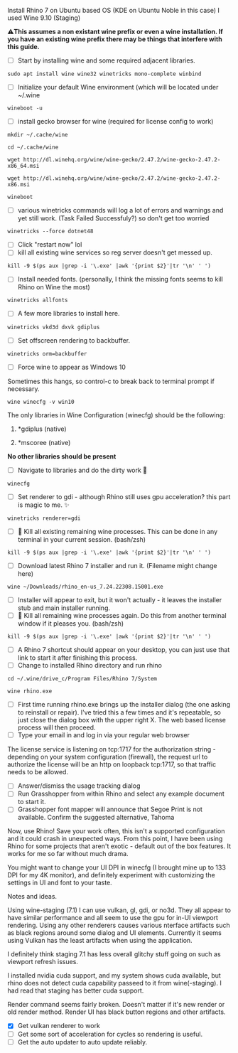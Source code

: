 Install Rhino 7 on Ubuntu based OS (KDE on Ubuntu Noble in this case) I used Wine 9.10 (Staging)

⚠**This assumes a non existant wine prefix or even a wine installation. If you have an existing wine prefix there may be things that interfere with this guide.**

* [ ] Start by installing wine and some required adjacent libraries. 

``sudo apt install wine wine32 winetricks mono-complete winbind``

* [ ] Initialize your default Wine environment (which will be located under ~/.wine

``wineboot -u``

* [ ] install gecko browser for wine (required for license config to work)

``mkdir ~/.cache/wine``

``cd ~/.cache/wine``

``wget http://dl.winehq.org/wine/wine-gecko/2.47.2/wine-gecko-2.47.2-x86_64.msi``

``wget http://dl.winehq.org/wine/wine-gecko/2.47.2/wine-gecko-2.47.2-x86.msi``

``wineboot``


* [ ] various winetricks commands will log a lot of errors and warnings and yet still work. (Task Failed Successfuly?) so don't get too worried

``winetricks --force dotnet48``

* [ ] Click "restart now" lol
* [ ] kill all existing wine services so reg server doesn't get messed up.

``kill -9 $(ps aux |grep -i '\.exe' |awk '{print $2}'|tr '\n' ' ')``

* [ ] Install needed fonts. (personally, I think the missing fonts seems to kill Rhino on Wine the most)

``winetricks allfonts``

* [ ] A few more libraries to install here.

``winetricks vkd3d dxvk gdiplus``

* [ ] Set offscreen rendering to backbuffer.

``winetricks orm=backbuffer``

* [ ] Force wine to appear as Windows 10

Sometimes this hangs, so control-c to break back to terminal prompt if necessary.

``wine winecfg -v win10``



The only libraries in Wine Configuration (winecfg) should be the following:

1. *gdiplus (native)

2. *mscoree (native)

**No other libraries should be present**

* [ ] Navigate to libraries and do the dirty work 🔪

``winecfg``

* [ ] Set renderer to gdi - although Rhino still uses gpu acceleration? this part is magic to me. ✨

``winetricks renderer=gdi``

* [ ] 🔪 Kill all existing remaining wine processes. This can be done in any terminal in your current session. (bash/zsh)

`kill -9 $(ps aux |grep -i '\.exe' |awk '{print $2}'|tr '\n' ' ')`

* [ ] Download latest Rhino 7 installer and run it. (Filename might change here)

`wine ~/Downloads/rhino_en-us_7.24.22308.15001.exe`

* [ ] Installer will appear to exit, but it won't actually - it leaves the installer stub and main installer running.
* [ ] 🔪 Kill all remaining wine processes again. Do this from another terminal window if it pleases you. (bash/zsh)

`kill -9 $(ps aux |grep -i '\.exe' |awk '{print $2}'|tr '\n' ' ')`

* [ ] A Rhino 7 shortcut should appear on your desktop, you can just use that link to start it after finishing this process.
* [ ] Change to installed Rhino directory and run rhino

``cd ~/.wine/drive_c/Program Files/Rhino 7/System``

``wine rhino.exe``

* [ ] First time running rhino.exe brings up the installer dialog (the one asking to reinstall or repair). I've tried this a few times and it's repeatable, so just close the dialog box with the upper right X. The web based license process will then proceed.
* [ ] Type your email in and log in via your regular web browser

The license service is listening on tcp:1717 for the authorization string - depending on your system configuration (firewall), the request url to authorize the license will be an http on loopback tcp:1717, so that traffic needs to be allowed.

* [ ] Answer/dismiss the usage tracking dialog
* [ ] Run Grasshopper from within Rhino and select any example document to start it.
* [ ] Grasshopper font mapper will announce that Segoe Print is not available. Confirm the suggested alternative, Tahoma

Now, use Rhino! Save your work often, this isn't a supported configuration and it could crash in unexpected ways. From this point, I have been using Rhino for some projects that aren't exotic - default out of the box features. It works for me so far without much drama.

You might want to change your UI DPI in winecfg (I brought mine up to 133 DPI for my 4K monitor), and definitely experiment with customizing the settings in UI and font to your taste.

Notes and ideas.

Using wine-staging (7.1) I can use vulkan, gl, gdi, or no3d. They all appear to have similar performance and all seem to use the gpu for in-UI viewport rendering. Using any other renderers causes various nterface artifacts such as black regions around some dialog and UI elements. Currently it seems using Vulkan has the least artifacts when using the application.

I definitely think staging 7.1 has less overall glitchy stuff going on such as viewport refresh issues.

I installed nvidia cuda support, and my system shows cuda available, but rhino does not detect cuda capability passeed to it from wine(-staging). I had read that staging has better cuda support.

Render command seems fairly broken. Doesn't matter if it's new render or old render method. Render UI has black button regions and other artifacts.

* [x] Get vulkan renderer to work
* [ ] Get some sort of acceleration for cycles so rendering is useful.
* [ ] Get the auto updater to auto update reliably.
